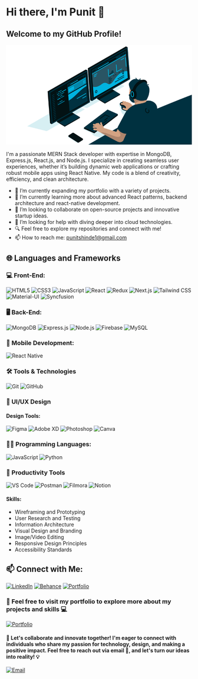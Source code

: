 # Hi there, I'm Punit 👋

## Welcome to my GitHub Profile!

![gif](coder.gif)

I'm a passionate MERN Stack developer with expertise in MongoDB, Express.js, React.js, and Node.js. I specialize in creating seamless user experiences, whether it’s building dynamic web applications or crafting robust mobile apps using React Native. My code is a blend of creativity, efficiency, and clean architecture.

- 🌱 I’m currently expanding my portfolio with a variety of projects. 
- 📖 I’m currently learning more about advanced React patterns, backend architecture and react-native development.
- 👯 I’m looking to collaborate on open-source projects and innovative startup ideas.
- 🤔 I’m looking for help with diving deeper into cloud technologies.
- 🔍 Feel free to explore my repositories and connect with me! 
- 📫 How to reach me: punitshinde1@gmail.com

## 🌐 Languages and Frameworks

### 💻 Front-End:
![HTML5](https://img.shields.io/badge/-HTML5-E34F26?style=for-the-badge&logo=html5&logoColor=white)
![CSS3](https://img.shields.io/badge/-CSS3-1572B6?style=for-the-badge&logo=css3)
![JavaScript](https://img.shields.io/badge/-JavaScript-F7DF1E?style=for-the-badge&logo=javascript&logoColor=black)
![React](https://img.shields.io/badge/-React-61DAFB?style=for-the-badge&logo=react&logoColor=black)
![Redux](https://img.shields.io/badge/-Redux-764ABC?style=for-the-badge&logo=redux&logoColor=white)
![Next.js](https://img.shields.io/badge/-Next.js-000000?style=for-the-badge&logo=next.js&logoColor=white)
![Tailwind CSS](https://img.shields.io/badge/-Tailwind_CSS-38B2AC?style=for-the-badge&logo=tailwind-css&logoColor=white)
![Material-UI](https://img.shields.io/badge/-Material_UI-0081CB?style=for-the-badge&logo=material-ui&logoColor=white)
![Syncfusion](https://img.shields.io/badge/-Syncfusion-FF496C?style=for-the-badge&logo=syncfusion&logoColor=white)

### 🖥 Back-End:
![MongoDB](https://img.shields.io/badge/-MongoDB-47A248?style=for-the-badge&logo=mongodb&logoColor=white&color=47A248)
![Express.js](https://img.shields.io/badge/-Express.js-000000?style=for-the-badge&logo=express&logoColor=white&label=&color=black)
![Node.js](https://img.shields.io/badge/-Node.js-339933?style=for-the-badge&logo=nodedotjs&logoColor=white)
![Firebase](https://img.shields.io/badge/-Firebase-FFCA28?style=for-the-badge&logo=firebase&logoColor=black)
![MySQL](https://img.shields.io/badge/-MySQL-4479A1?style=for-the-badge&logo=mysql&logoColor=white)

### 📱 Mobile Development:
![React Native](https://img.shields.io/badge/React_Native-61DAFB?style=for-the-badge&logo=react&logoColor=white)

### 🛠 Tools & Technologies

![Git](https://img.shields.io/badge/-Git-F05032?style=for-the-badge&logo=git&logoColor=white)
![GitHub](https://img.shields.io/badge/-GitHub-181717?style=for-the-badge&logo=github)


### 🎨 UI/UX Design

#### Design Tools:
![Figma](https://img.shields.io/badge/-Figma-F24E1E?style=for-the-badge&logo=figma&logoColor=white)
![Adobe XD](https://img.shields.io/badge/-Adobe_XD-FF61F6?style=for-the-badge&logo=adobexd&logoColor=white)
![Photoshop](https://img.shields.io/badge/Photoshop-31A8FF?style=for-the-badge&logo=adobe-photoshop&logoColor=white)
![Canva](https://img.shields.io/badge/-Canva-00C4CC?style=for-the-badge&logo=canva&logoColor=white)

### 👩‍💻 Programming Languages:

![JavaScript](https://img.shields.io/badge/-JavaScript-F7DF1E?style=for-the-badge&logo=javascript&logoColor=black)
![Python](https://img.shields.io/badge/-Python-3776AB?style=for-the-badge&logo=python&logoColor=white)

### 💼 Productivity Tools

![VS Code](https://img.shields.io/badge/-VS_Code-007ACC?style=for-the-badge&logo=visual-studio-code&logoColor=white)
![Postman](https://img.shields.io/badge/-Postman-FF6C37?style=for-the-badge&logo=postman&logoColor=white)
![Filmora](https://img.shields.io/badge/-Filmora-339933?style=for-the-badge&logo=filmora&logoColor=black)
![Notion](https://img.shields.io/badge/-Notion-000000?style=for-the-badge&logo=notion&logoColor=white)

#### Skills:
- Wireframing and Prototyping
- User Research and Testing
- Information Architecture
- Visual Design and Branding
- Image/Video Editing
- Responsive Design Principles
- Accessibility Standards

## 📫 Connect with Me:

[![LinkedIn](https://img.shields.io/badge/-LinkedIn-blue?style=for-the-badge&logo=linkedin)](https://www.linkedin.com/in/punit-shinde/)
[![Behance](https://img.shields.io/badge/-Behance-1769FF?style=for-the-badge&logo=behance&logoColor=white)](https://www.behance.net/punitshinde)
[![Portfolio](https://img.shields.io/badge/-Portfolio-black?style=for-the-badge&logo=react&logoColor=white)](https://punit-shinde.github.io/Portfolio-Vite/)

### 👋 Feel free to visit my portfolio to explore more about my projects and skills 💻

[![Portfolio](https://img.shields.io/badge/Portfolio-%E2%9C%A8-9cf?style=for-the-badge&logo=react&logoColor=white)](https://punit-shinde.github.io/Portfolio-Vite/)

#### 🚀 Let's collaborate and innovate together! I'm eager to connect with individuals who share my passion for technology, design, and making a positive impact. Feel free to reach out via email 📩, and let's turn our ideas into reality! 💡

[![Email](https://img.shields.io/badge/-Email-red?style=for-the-badge&logo=gmail&logoColor=white)](mailto:punitshinde1@gmail.com)
